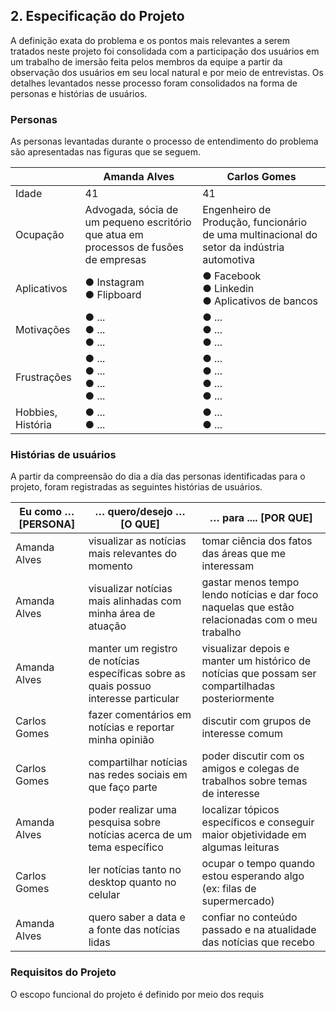 ## 2. Especificação do Projeto

A definição exata do problema e os pontos mais relevantes a serem tratados neste projeto foi consolidada com a participação dos usuários em um trabalho de imersão feita pelos membros da equipe a partir da observação dos usuários em seu local natural e por meio de entrevistas. Os detalhes levantados nesse processo foram consolidados na forma de personas e histórias de usuários.

### Personas

As personas levantadas durante o processo de entendimento do problema são apresentadas nas figuras que se seguem.

|            | Amanda Alves                       | Carlos Gomes                        |
|------------|-----------------------------------|-------------------------------------|
| Idade      | 41                                | 41                                  |
| Ocupação   | Advogada, sócia de um pequeno escritório que atua em processos de fusões de empresas | Engenheiro de Produção, funcionário de uma multinacional do setor da indústria automotiva |
| Aplicativos | ● Instagram <br> ● Flipboard | ● Facebook <br> ● Linkedin <br> ● Aplicativos de bancos |
| Motivações | ● ... <br> ● ... <br> ● ... | ● ... <br> ● ... <br> ● ... |
| Frustrações | ● ... <br> ● ... <br> ● ... <br> ● ... | ● ... <br> ● ... <br> ● ... <br> ● ... |
| Hobbies, História | ● ... <br> ● ... | ● ... <br> ● ... |

### Histórias de usuários

A partir da compreensão do dia a dia das personas identificadas para o projeto, foram registradas as seguintes histórias de usuários.

| Eu como … [PERSONA] | … quero/desejo … [O QUE] | … para .... [POR QUE] |
|---------------------|-------------------------|-----------------------|
| Amanda Alves        | visualizar as notícias mais relevantes do momento | tomar ciência dos fatos das áreas que me interessam |
| Amanda Alves        | visualizar notícias mais alinhadas com minha área de atuação | gastar menos tempo lendo notícias e dar foco naquelas que estão relacionadas com o meu trabalho |
| Amanda Alves        | manter um registro de notícias específicas sobre as quais possuo interesse particular | visualizar depois e manter um histórico de notícias que possam ser compartilhadas posteriormente |
| Carlos Gomes        | fazer comentários em notícias e reportar minha opinião | discutir com grupos de interesse comum |
| Carlos Gomes        | compartilhar notícias nas redes sociais em que faço parte | poder discutir com os amigos e colegas de trabalhos sobre temas de interesse |
| Amanda Alves        | poder realizar uma pesquisa sobre notícias acerca de um tema específico | localizar tópicos específicos e conseguir maior objetividade em algumas leituras |
| Carlos Gomes        | ler notícias tanto no desktop quanto no celular | ocupar o tempo quando estou esperando algo (ex: filas de supermercado) |
| Amanda Alves        | quero saber a data e a fonte das notícias lidas | confiar no conteúdo passado e na atualidade das notícias que recebo |

### Requisitos do Projeto

O escopo funcional do projeto é definido por meio dos requis
